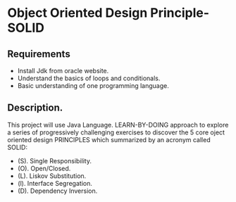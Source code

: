 # Object Oriented Design Principle-SOLID
## Requirements
* Install Jdk from oracle website.
* Understand the basics of loops and conditionals.
* Basic understanding of one programming language.
## Description.
This project will use Java Language. LEARN-BY-DOING approach to explore a series of progressively challenging exercises to discover the 5 core oject oriented design PRINCIPLES which summarized by an acronym called SOLID:
* (S). Single Responsibility.
* (O). Open/Closed.
* (L). Liskov Substitution.
* (l). Interface Segregation.
* (D). Dependency Inversion.
